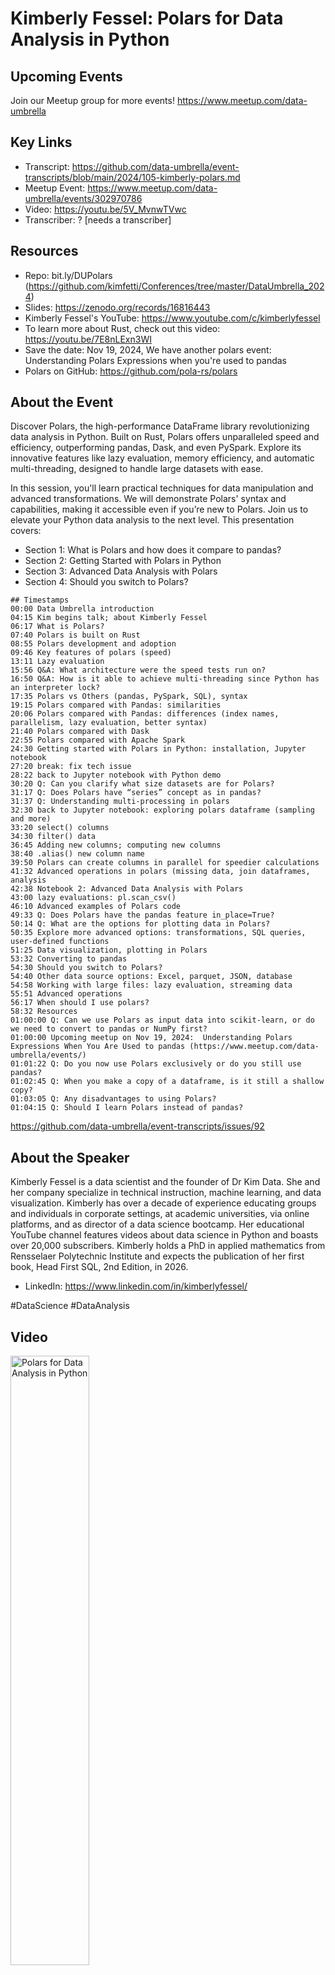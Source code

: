 # Kimberly Fessel: Polars for Data Analysis in Python

## Upcoming Events
Join our Meetup group for more events!
https://www.meetup.com/data-umbrella

## Key Links
- Transcript: https://github.com/data-umbrella/event-transcripts/blob/main/2024/105-kimberly-polars.md
- Meetup Event: https://www.meetup.com/data-umbrella/events/302970786
- Video: https://youtu.be/5V_MvnwTVwc
- Transcriber:  ? [needs a transcriber]

## Resources
- Repo: bit.ly/DUPolars (https://github.com/kimfetti/Conferences/tree/master/DataUmbrella_2024)
- Slides:  https://zenodo.org/records/16816443
- Kimberly Fessel's YouTube: https://www.youtube.com/c/kimberlyfessel
- To learn more about Rust, check out this video: https://youtu.be/7E8nLExn3WI
- Save the date: Nov 19, 2024, We have another polars event: Understanding Polars Expressions when you're used to pandas
- Polars on GitHub: https://github.com/pola-rs/polars

## About the Event
Discover Polars, the high-performance DataFrame library revolutionizing data analysis in Python. Built on Rust, Polars offers unparalleled speed and efficiency, outperforming pandas, Dask, and even PySpark. Explore its innovative features like lazy evaluation, memory efficiency, and automatic multi-threading, designed to handle large datasets with ease.

In this session, you'll learn practical techniques for data manipulation and advanced transformations. We will demonstrate Polars' syntax and capabilities, making it accessible even if you’re new to Polars. Join us to elevate your Python data analysis to the next level.
This presentation covers:

- Section 1: What is Polars and how does it compare to pandas?
- Section 2: Getting Started with Polars in Python
- Section 3: Advanced Data Analysis with Polars
- Section 4: Should you switch to Polars?

```
## Timestamps
00:00 Data Umbrella introduction
04:15 Kim begins talk; about Kimberly Fessel
06:17 What is Polars?
07:40 Polars is built on Rust
08:55 Polars development and adoption
09:46 Key features of polars (speed)
13:11 Lazy evaluation
15:56 Q&A: What architecture were the speed tests run on?
16:50 Q&A: How is it able to achieve multi-threading since Python has an interpreter lock?
17:35 Polars vs Others (pandas, PySpark, SQL), syntax
19:15 Polars compared with Pandas: similarities
20:06 Polars compared with Pandas: differences (index names, parallelism, lazy evaluation, better syntax)
21:40 Polars compared with Dask
22:55 Polars compared with Apache Spark
24:30 Getting started with Polars in Python: installation, Jupyter notebook
27:20 break: fix tech issue
28:22 back to Jupyter notebook with Python demo
30:20 Q: Can you clarify what size datasets are for Polars?
31:17 Q: Does Polars have “series” concept as in pandas?
31:37 Q: Understanding multi-processing in polars
32:30 back to Jupyter notebook: exploring polars dataframe (sampling and more)
33:20 select() columns
34:30 filter() data
36:45 Adding new columns; computing new columns
38:40 .alias() new column name
39:50 Polars can create columns in parallel for speedier calculations
41:32 Advanced operations in polars (missing data, join dataframes, analysis
42:38 Notebook 2: Advanced Data Analysis with Polars
43:00 lazy evaluations: pl.scan_csv()
46:10 Advanced examples of Polars code
49:33 Q: Does Polars have the pandas feature in_place=True?
50:14 Q: What are the options for plotting data in Polars?
50:35 Explore more advanced options: transformations, SQL queries, user-defined functions
51:25 Data visualization, plotting in Polars
53:32 Converting to pandas
54:30 Should you switch to Polars?
54:40 Other data source options: Excel, parquet, JSON, database
54:58 Working with large files: lazy evaluation, streaming data
55:51 Advanced operations
56:17 When should I use polars?
58:32 Resources
01:00:00 Q: Can we use Polars as input data into scikit-learn, or do we need to convert to pandas or NumPy first?
01:00:00 Upcoming meetup on Nov 19, 2024:  Understanding Polars Expressions When You Are Used to pandas (https://www.meetup.com/data-umbrella/events/)
01:01:22 Q: Do you now use Polars exclusively or do you still use pandas?
01:02:45 Q: When you make a copy of a dataframe, is it still a shallow copy?
01:03:05 Q: Any disadvantages to using Polars?
01:04:15 Q: Should I learn Polars instead of pandas?
```
https://github.com/data-umbrella/event-transcripts/issues/92


## About the Speaker
Kimberly Fessel is a data scientist and the founder of Dr Kim Data. She and her company specialize in technical instruction, machine learning, and data visualization. Kimberly has over a decade of experience educating groups and individuals in corporate settings, at academic universities, via online platforms, and as director of a data science bootcamp. Her educational YouTube channel features videos about data science in Python and boasts over 20,000 subscribers. Kimberly holds a PhD in applied mathematics from Rensselaer Polytechnic Institute and expects the publication of her first book, Head First SQL, 2nd Edition, in 2026.

- LinkedIn: https://www.linkedin.com/in/kimberlyfessel/

#DataScience #DataAnalysis


## Video
<a href="http://www.youtube.com/watch?feature=player_embedded&v=5V_MvnwTVwc" target="_blank"><img src="http://img.youtube.com/vi/5V_MvnwTVwc/0.jpg"
alt="Polars for Data Analysis in Python" width="50%" /></a>

## Transcript
